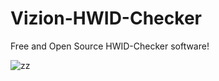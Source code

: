 # Vizion-HWID-Checker
Free and Open Source HWID-Checker software!


![zz](https://i.ibb.co/kQ97jxw/Qm-NENP68-EN.png)
